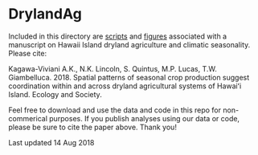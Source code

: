 # DrylandAg
Included in this directory are [scripts](https://github.com/akkagawa/DrylandAg/tree/master/Scripts) and [figures](https://github.com/akkagawa/DrylandAg/tree/master/Figures) associated with a manuscript on Hawaii Island dryland agriculture and climatic seasonality.  Please cite:

Kagawa-Viviani A.K., N.K. Lincoln, S. Quintus, M.P. Lucas, T.W. Giambelluca. 2018. Spatial patterns of seasonal crop production suggest coordination within and across dryland agricultural systems of Hawaiʻi Island. Ecology and Society.

Feel free to download and use the data and code in this repo for non-commerical purposes. If you publish analyses using our data or code, please be sure to cite the paper above. Thank you!

Last updated 14 Aug 2018
